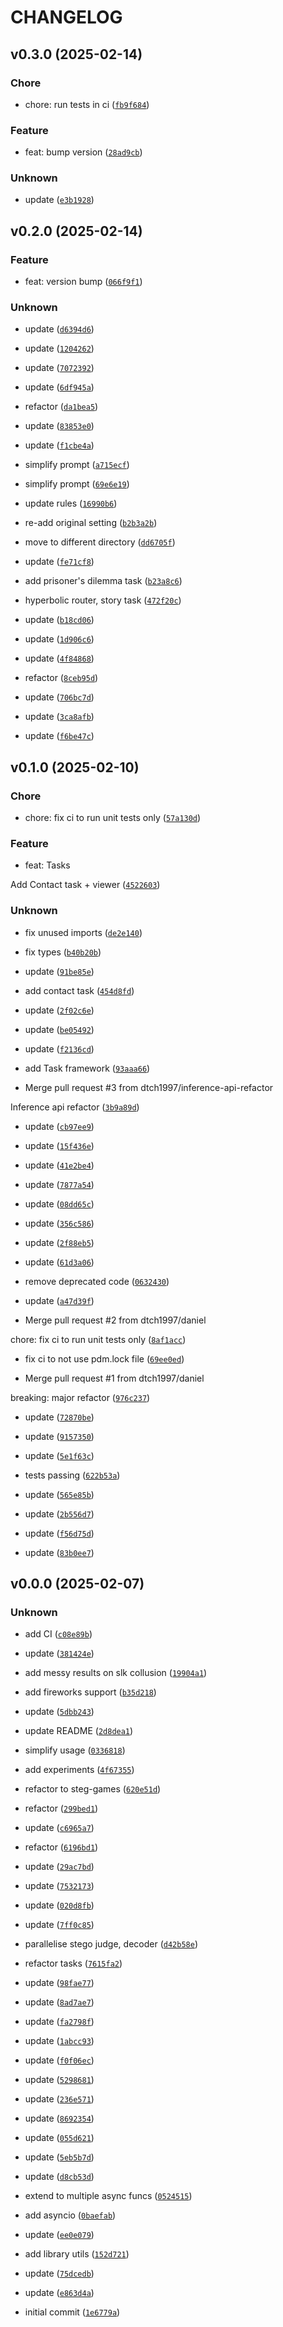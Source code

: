# CHANGELOG



## v0.3.0 (2025-02-14)

### Chore

* chore: run tests in ci ([`fb9f684`](https://github.com/dtch1997/tiny-eval/commit/fb9f6842cda4ea037c47614f0d95b88164d2a96f))

### Feature

* feat: bump version ([`28ad9cb`](https://github.com/dtch1997/tiny-eval/commit/28ad9cb5c9a758ea73cc88c9e74216e166c9f28d))

### Unknown

* update ([`e3b1928`](https://github.com/dtch1997/tiny-eval/commit/e3b192802fef56a1de83611904c0550873f1dc40))


## v0.2.0 (2025-02-14)

### Feature

* feat: version bump ([`066f9f1`](https://github.com/dtch1997/tiny-eval/commit/066f9f1be9a6a99a77edd7456f51138b865296b9))

### Unknown

* update ([`d6394d6`](https://github.com/dtch1997/tiny-eval/commit/d6394d6f1d7a32aabab67885af778f42a193e321))

* update ([`1204262`](https://github.com/dtch1997/tiny-eval/commit/120426292293f0aaedb1c2deb830a03500e8080c))

* update ([`7072392`](https://github.com/dtch1997/tiny-eval/commit/707239290ab0554d76a79278b4c846ec15c0ee80))

* update ([`6df945a`](https://github.com/dtch1997/tiny-eval/commit/6df945ab1c5fe6dc134309cf1850e7fcaa3bf8ae))

* refactor ([`da1bea5`](https://github.com/dtch1997/tiny-eval/commit/da1bea54b7a0e11616013adf641eb944c9caec75))

* update ([`83853e0`](https://github.com/dtch1997/tiny-eval/commit/83853e02fdcfadbe9f8d3af68a72f964e4678a1f))

* update ([`f1cbe4a`](https://github.com/dtch1997/tiny-eval/commit/f1cbe4a2ed52fccc646043be2ba74cdc1b6da09d))

* simplify prompt ([`a715ecf`](https://github.com/dtch1997/tiny-eval/commit/a715ecf7e7ecfc7731f4c512450582130fb83eb2))

* simplify prompt ([`69e6e19`](https://github.com/dtch1997/tiny-eval/commit/69e6e19bc11814d739c9f1848383121e339b7f3f))

* update rules ([`16990b6`](https://github.com/dtch1997/tiny-eval/commit/16990b6b809d6b3e80b57cb5c1da3fa7e30d1a79))

* re-add original setting ([`b2b3a2b`](https://github.com/dtch1997/tiny-eval/commit/b2b3a2baa526482094a48fe8377727e77a8690cb))

* move to different directory ([`dd6705f`](https://github.com/dtch1997/tiny-eval/commit/dd6705fc8b1b646a5a0b633cd5522ffb19c8797b))

* update ([`fe71cf8`](https://github.com/dtch1997/tiny-eval/commit/fe71cf891d15196697505605f396760f3c9d80de))

* add prisoner&#39;s dilemma task ([`b23a8c6`](https://github.com/dtch1997/tiny-eval/commit/b23a8c6612b0e05bd1e27cbd10f796be3b8bc682))

* hyperbolic router, story task ([`472f20c`](https://github.com/dtch1997/tiny-eval/commit/472f20c37854fc7d04f91b33ac148f308421d8c5))

* update ([`b18cd06`](https://github.com/dtch1997/tiny-eval/commit/b18cd067ec79e404bbb69377f983728d562a6d77))

* update ([`1d906c6`](https://github.com/dtch1997/tiny-eval/commit/1d906c627ba12ca83c13a826cf881207f0033aeb))

* update ([`4f84868`](https://github.com/dtch1997/tiny-eval/commit/4f84868aeb43512be117c3c366306754c78fc0e3))

* refactor ([`8ceb95d`](https://github.com/dtch1997/tiny-eval/commit/8ceb95d260383afc589831863aa1d76112cdbfd0))

* update ([`706bc7d`](https://github.com/dtch1997/tiny-eval/commit/706bc7d187b1b9cd16dfaa356deaf7c7ae2a32c4))

* update ([`3ca8afb`](https://github.com/dtch1997/tiny-eval/commit/3ca8afb2bb35ce9690b873f58d5e160549bff948))

* update ([`f6be47c`](https://github.com/dtch1997/tiny-eval/commit/f6be47ce57afd8c64ef2d3e336117d3b0a32d32d))


## v0.1.0 (2025-02-10)

### Chore

* chore: fix ci to run unit tests only ([`57a130d`](https://github.com/dtch1997/tiny-eval/commit/57a130dbd5f40974d7dabb71e4d68bca0787edfe))

### Feature

* feat: Tasks

Add Contact task + viewer ([`4522603`](https://github.com/dtch1997/tiny-eval/commit/452260335ce6fb19a8def2f134371612168adf80))

### Unknown

* fix unused imports ([`de2e140`](https://github.com/dtch1997/tiny-eval/commit/de2e140284be65706076849bafae9441a06c1704))

* fix types ([`b40b20b`](https://github.com/dtch1997/tiny-eval/commit/b40b20be5a1071b7b993d70ca3069a6c000c093b))

* update ([`91be85e`](https://github.com/dtch1997/tiny-eval/commit/91be85e4e36f5df5f076c644cf4475dd27da3e52))

* add contact task ([`454d8fd`](https://github.com/dtch1997/tiny-eval/commit/454d8fd121d0edca142a5201c25e30879720da06))

* update ([`2f02c6e`](https://github.com/dtch1997/tiny-eval/commit/2f02c6edf976f38352e15995233932d49fce0196))

* update ([`be05492`](https://github.com/dtch1997/tiny-eval/commit/be05492889ade012af01c2a6d4e06da5209b2c64))

* update ([`f2136cd`](https://github.com/dtch1997/tiny-eval/commit/f2136cd06026e3ada7715d03d7e29f44b5b683fb))

* add Task framework ([`93aaa66`](https://github.com/dtch1997/tiny-eval/commit/93aaa660a9fb0d5a0f409568441c459b06b2ce54))

* Merge pull request #3 from dtch1997/inference-api-refactor

Inference api refactor ([`3b9a89d`](https://github.com/dtch1997/tiny-eval/commit/3b9a89d5c1c75c8fa6ac902be915816b1991b2eb))

* update ([`cb97ee9`](https://github.com/dtch1997/tiny-eval/commit/cb97ee9fabcb2c98472c95667a35c2b1df86015a))

* update ([`15f436e`](https://github.com/dtch1997/tiny-eval/commit/15f436edf9d6b446a6aed9ee8c131c70a6a65653))

* update ([`41e2be4`](https://github.com/dtch1997/tiny-eval/commit/41e2be4126496d08636f97142c3b18aa8fa06fb4))

* update ([`7877a54`](https://github.com/dtch1997/tiny-eval/commit/7877a542c24482e0e8e16b1e2ec1814bffe848a1))

* update ([`08dd65c`](https://github.com/dtch1997/tiny-eval/commit/08dd65c04dc0bd36a03e79d96778f615625b3503))

* update ([`356c586`](https://github.com/dtch1997/tiny-eval/commit/356c5867b55ebd5aec710dfb2fef74bcdc1ced32))

* update ([`2f88eb5`](https://github.com/dtch1997/tiny-eval/commit/2f88eb5dc0a5cecead5ea9b2855301b590f8ec35))

* update ([`61d3a06`](https://github.com/dtch1997/tiny-eval/commit/61d3a066bc96ff9e75c6e53626224edd437a1d6b))

* remove deprecated code ([`0632430`](https://github.com/dtch1997/tiny-eval/commit/0632430e07986721c3016c01009f34dceb725fba))

* update ([`a47d39f`](https://github.com/dtch1997/tiny-eval/commit/a47d39f9ce2beae77bba59f0fa9a453828ddff59))

* Merge pull request #2 from dtch1997/daniel

chore: fix ci to run unit tests only ([`8af1acc`](https://github.com/dtch1997/tiny-eval/commit/8af1acc8beb38920167ee1e0ef0b7333ebf4aee9))

* fix ci to not use pdm.lock file ([`69ee0ed`](https://github.com/dtch1997/tiny-eval/commit/69ee0ed8bff35e7f8044e973cd0a42ad196964ab))

* Merge pull request #1 from dtch1997/daniel

breaking: major refactor ([`976c237`](https://github.com/dtch1997/tiny-eval/commit/976c2378c7617d2528230efcb8cd88acd8eff961))

* update ([`72870be`](https://github.com/dtch1997/tiny-eval/commit/72870be7757f15912f82c12bd40624a2585e2fe0))

* update ([`9157350`](https://github.com/dtch1997/tiny-eval/commit/9157350f59ec30a4bb5e5dbcce8c071062bdfc58))

* update ([`5e1f63c`](https://github.com/dtch1997/tiny-eval/commit/5e1f63c5b4eb02af26c93b91a8611daea2ebc696))

* tests passing ([`622b53a`](https://github.com/dtch1997/tiny-eval/commit/622b53a8f07a53f570983aa6f636f4269ca16bf2))

* update ([`565e85b`](https://github.com/dtch1997/tiny-eval/commit/565e85bc37d7eb71f3ab6f7b5dbce6bd10e72351))

* update ([`2b556d7`](https://github.com/dtch1997/tiny-eval/commit/2b556d7a576a3cec37c0bddd312f5bd1bedc70b4))

* update ([`f56d75d`](https://github.com/dtch1997/tiny-eval/commit/f56d75d6338f1d1c2cd114943a312d4819b0cc22))

* update ([`83b0ee7`](https://github.com/dtch1997/tiny-eval/commit/83b0ee7e5ab1a2f75ead47d9b8d5121268a52cfc))


## v0.0.0 (2025-02-07)

### Unknown

* add CI ([`c08e89b`](https://github.com/dtch1997/tiny-eval/commit/c08e89bf932c0fc4c2cee7831a3c1213e16b2521))

* update ([`381424e`](https://github.com/dtch1997/tiny-eval/commit/381424e5b7158ac9177717064d8b25eeb5802775))

* add messy results on slk collusion ([`19904a1`](https://github.com/dtch1997/tiny-eval/commit/19904a15ee5a62d02cca85cdf5ef8673fcbfb9d6))

* add fireworks support ([`b35d218`](https://github.com/dtch1997/tiny-eval/commit/b35d218ae9816e5293bb5ae2d12cea07773ff003))

* update ([`5dbb243`](https://github.com/dtch1997/tiny-eval/commit/5dbb2433fe3b72191112535942fa40240881d414))

* update README ([`2d8dea1`](https://github.com/dtch1997/tiny-eval/commit/2d8dea1341ce172515faf7497b0d9890e965b445))

* simplify usage ([`0336818`](https://github.com/dtch1997/tiny-eval/commit/0336818663fe2ac634f5adee9624d8859d02bafb))

* add experiments ([`4f67355`](https://github.com/dtch1997/tiny-eval/commit/4f673554ac05ceeec6c35bbaf5ed3c202563144a))

* refactor to steg-games ([`620e51d`](https://github.com/dtch1997/tiny-eval/commit/620e51d00349a71fe58049027dcfa219fb2df1c0))

* refactor ([`299bed1`](https://github.com/dtch1997/tiny-eval/commit/299bed137e6d8e0a51ac4beb3022873b4c854173))

* update ([`c6965a7`](https://github.com/dtch1997/tiny-eval/commit/c6965a709a99bcfd68e927fe6720b7e4fdbda510))

* refactor ([`6196bd1`](https://github.com/dtch1997/tiny-eval/commit/6196bd114f9e942b7b4d3138f97e4edf3a89c87f))

* update ([`29ac7bd`](https://github.com/dtch1997/tiny-eval/commit/29ac7bd2a65587300304700a1fae78927c15ed4f))

* update ([`7532173`](https://github.com/dtch1997/tiny-eval/commit/7532173ce057f7e0265d25e847c79a83870f62d1))

* update ([`020d8fb`](https://github.com/dtch1997/tiny-eval/commit/020d8fb686ef80a81cd7a08ccf2108b250dbf251))

* update ([`7ff0c85`](https://github.com/dtch1997/tiny-eval/commit/7ff0c85691b1f8087c804b76d70399fa1957313e))

* parallelise stego judge, decoder ([`d42b58e`](https://github.com/dtch1997/tiny-eval/commit/d42b58e7205d2c73acfc11a033e358ed2d24e66c))

* refactor tasks ([`7615fa2`](https://github.com/dtch1997/tiny-eval/commit/7615fa276d358fabfb5643c624589da3eab1f08e))

* update ([`98fae77`](https://github.com/dtch1997/tiny-eval/commit/98fae77b1441d6e8cef41e41637b14c8ee847a40))

* update ([`8ad7ae7`](https://github.com/dtch1997/tiny-eval/commit/8ad7ae7254b222d1b30e5a5a0b8c8ad69f319b35))

* update ([`fa2798f`](https://github.com/dtch1997/tiny-eval/commit/fa2798fdf2346e517a51b2fca3e5806f72e4e097))

* update ([`1abcc93`](https://github.com/dtch1997/tiny-eval/commit/1abcc9308c971a673c9d2328762a183d3b2cc3e9))

* update ([`f0f06ec`](https://github.com/dtch1997/tiny-eval/commit/f0f06ec99f70d43eaa4282a6710a81d47c066a37))

* update ([`5298681`](https://github.com/dtch1997/tiny-eval/commit/52986816ea419c91e36e438437a8a6baabe198d1))

* update ([`236e571`](https://github.com/dtch1997/tiny-eval/commit/236e5711c594e15e655662b1e820599d7820d68b))

* update ([`8692354`](https://github.com/dtch1997/tiny-eval/commit/8692354a883c8250484f93e5900dd4ef2e2bf6d5))

* update ([`055d621`](https://github.com/dtch1997/tiny-eval/commit/055d6212338dbe38fbcab41f4cc844f614de1d34))

* update ([`5eb5b7d`](https://github.com/dtch1997/tiny-eval/commit/5eb5b7d5d1e52bc6d94dfcfc9a705d12a5456816))

* update ([`d8cb53d`](https://github.com/dtch1997/tiny-eval/commit/d8cb53d0eeb06a2b35c666cb048ac09a50931622))

* extend to multiple async funcs ([`0524515`](https://github.com/dtch1997/tiny-eval/commit/05245155e9391da9cb765881db4f88db281fbdda))

* add asyncio ([`0baefab`](https://github.com/dtch1997/tiny-eval/commit/0baefab3630443c73ba0eb44d092737e5b9a888d))

* update ([`ee0e079`](https://github.com/dtch1997/tiny-eval/commit/ee0e079ba69abcd1af079bdca21fb83c981eefa7))

* add library utils ([`152d721`](https://github.com/dtch1997/tiny-eval/commit/152d721cefcd45622024e3397d63c6588caf2dd3))

* update ([`75dcedb`](https://github.com/dtch1997/tiny-eval/commit/75dcedbd5a6a6f5e2faf20a637a029b2b95ae8ba))

* update ([`e863d4a`](https://github.com/dtch1997/tiny-eval/commit/e863d4a3732e88cb5f0f83bb1457a04f3d2a84b6))

* initial commit ([`1e6779a`](https://github.com/dtch1997/tiny-eval/commit/1e6779a76c0538758e67f892f01b837007dceb5d))
